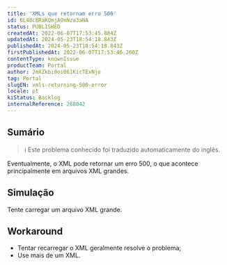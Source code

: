 ```yaml
---
title: 'XMLs que retornam erro 500'
id: 6L48cBRaKQmjAOnNza3aNA
status: PUBLISHED
createdAt: 2022-06-07T17:53:45.884Z
updatedAt: 2024-05-23T18:54:18.843Z
publishedAt: 2024-05-23T18:54:18.843Z
firstPublishedAt: 2022-06-07T17:53:46.260Z
contentType: knownIssue
productTeam: Portal
author: 2mXZkbi0oi061KicTExNjo
tag: Portal
slugEN: xmls-returning-500-error
locale: pt
kiStatus: Backlog
internalReference: 268042
---
```


## Sumário

>ℹ️ Este problema conhecido foi traduzido automaticamente do inglês.


Eventualmente, o XML pode retornar um erro 500, o que acontece principalmente em arquivos XML grandes.


## Simulação


Tente carregar um arquivo XML grande.




## Workaround



- Tentar recarregar o XML geralmente resolve o problema;
- Use mais de um XML.





